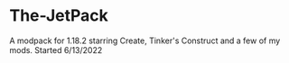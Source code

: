 # The-JetPack
A modpack for 1.18.2 starring Create, Tinker's Construct and a few of my mods.
Started 6/13/2022
